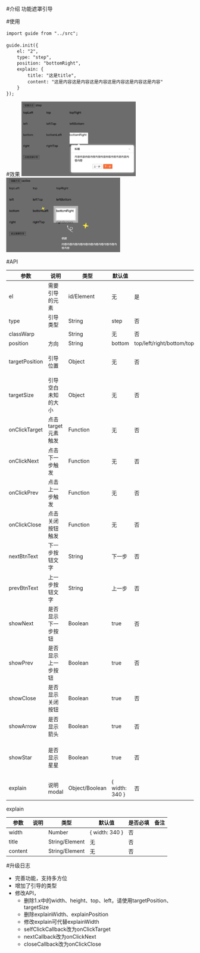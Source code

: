 #介绍
功能遮罩引导

#使用
```
import guide from "../src";

guide.init({
    el: "2",
    type: "step",
    position: "bottomRight",
    explain: {
        title: "这是title",
        content: "这是内容这是内容这是内容这是内容这是内容这是内容"
    }
});
```

#效果
<img src="./img/1.png"  height="200"/>
<img src="./img/2.png"  height="200"/>

#API


参数  | 说明 | 类型 | 默认值 | 是否必填 | 备注
---- |----- | ----|------ | ------- | ----
el   | 需要引导的元素 | id/Element | 无 | 是 | 
type   | 引导类型 | String | step | 否 | 
classWarp |  | String | 无 | 否 | 
position | 方向 | String | bottom | top/left/right/bottom/topLeft/topRight/bottomLeft/bottomRight/leftTop/leftBottom/rightTop/rightBottom | 
targetPosition | 引导位置 | Object | 无 | 否 | {top: 100, left: 100}
targetSize | 引导空白未知的大小 | Object | 无 | 否 | {width: 100, height: 100}
onClickTarget | 点击target元素触发 | Function | 无 | 否 |
onClickNext | 点击下一步触发 | Function | 无 | 否 | 
onClickPrev | 点击上一步触发 | Function | 无 | 否 | 
onClickClose | 点击关闭按钮触发 | Function | 无 | 否 | 
nextBtnText | 下一步按钮文字 | String | 下一步 | 否 | 
prevBtnText | 上一步按钮文字 | String | 上一步 | 否 | 
showNext | 是否显示下一步按钮 | Boolean | true | 否 | 
showPrev | 是否显示上一步按钮 | Boolean | true | 否 | 
showClose | 是否显示关闭按钮 | Boolean | true | 否 | 
showArrow | 是否显示箭头 | Boolean | true | 否 | 
showStar | 是否显示星星 | Boolean | true | 否 | 只在active有效，step没有星星
explain | 说明modal | Object/Boolean | { width: 340 } | 否 | false的时候不显示


explain


参数  | 说明 | 类型 | 默认值 | 是否必填 | 备注
---- |----- | ----|------ | ------- | ----
width |  | Number | { width: 340 } | 否 | 
title |  | String/Element | 无 | 否 | 
content |  | String/Element | 无 | 否 | 

#升级日志
* 完善功能，支持多方位
* 增加了引导的类型
* 修改API，
    * 删除1.x中的width、height、top、left，请使用targetPosition、targetSize
    * 删除explainWidth、explainPosition
    * 修改explain可代替explainWidth
    * selfClickCallback改为onClickTarget
    * nextCallback改为onClickNext
    * closeCallback改为onClickClose


